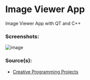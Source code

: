 # Image Viewer App
Image Viewer App with QT and C++

### Screenshots:

![image](https://user-images.githubusercontent.com/62032779/216621032-097670b5-a516-479d-bf23-a29371ecab0f.png)


### Source(s):
- [Creative Programming Projects](https://www.youtube.com/@CreativeProgrammingProjects)
